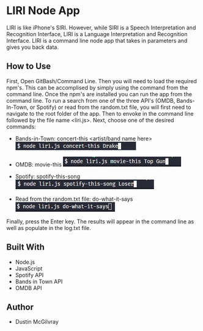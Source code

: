 # LIRI Node App
LIRI is like iPhone's SIRI. However, while SIRI is a Speech Interpretation and Recognition Interface, LIRI is a Language Interpretation and Recognition Interface. LIRI is a command line node app that takes in parameters and gives you back data.

## How to Use
First, Open GitBash/Command Line. Then you will need to load the required npm's. This can be accomplised by simply using the command <npm install> from the command line. Once the npm's are installed you can run the app from the command line. To run a search from one of the three API's (OMDB, Bands-In-Town, or Spotify) or read from the random.txt file, you will first need to navigate to the root folder of the app. Then to envoke <node> in the command line followed by the file name <liri.js>. Next, choose one of the desired commands:
 
 - Bands-in-Town: concert-this <artist/band name here>
  ![screenshot](images/screenShot_concert_this_command.jpg)
  
  - OMDB: movie-this <movie name here> 
  ![screenshot](images/screenShot_movie_this_command.jpg)
  
  - Spotify: spotify-this-song <song name here>
  ![screenshot](images/screenShot_spotify_this_command.jpg)
  
  - Read from the random.txt file: do-what-it-says 
  ![screenshot](images/screenShot_do_what_command.jpg)

Finally, press the Enter key. The results will appear in the command line as well as populate in the log.txt file. 
  
  
## Built With
* Node.js
* JavaScript
* Spotify API
* Bands in Town API
* OMDB API

## Author
* Dustin McGilvray
